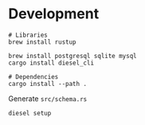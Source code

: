 # Development

```
# Libraries
brew install rustup

brew install postgresql sqlite mysql
cargo install diesel_cli

# Dependencies
cargo install --path .

```

Generate `src/schema.rs`

```
diesel setup
```